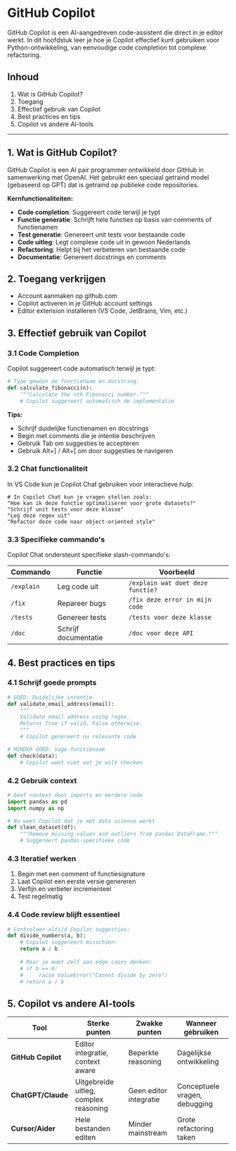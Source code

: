 # GitHub Copilot

GitHub Copilot is een AI-aangedreven code-assistent die direct in je editor werkt. In dit hoofdstuk leer je hoe je Copilot effectief kunt gebruiken voor Python-ontwikkeling, van eenvoudige code completion tot complexe refactoring.

## Inhoud
1. Wat is GitHub Copilot?
2. Toegang
3. Effectief gebruik van Copilot
4. Best practices en tips
5. Copilot vs andere AI-tools

---

## 1. Wat is GitHub Copilot?

GitHub Copilot is een AI pair programmer ontwikkeld door GitHub in samenwerking met OpenAI. Het gebruikt een speciaal getraind model (gebaseerd op GPT) dat is getraind op publieke code repositories.

**Kernfunctionaliteiten:**
- **Code completion**: Suggereert code terwijl je typt
- **Functie generatie**: Schrijft hele functies op basis van comments of functienamen
- **Test generatie**: Genereert unit tests voor bestaande code
- **Code uitleg**: Legt complexe code uit in gewoon Nederlands
- **Refactoring**: Helpt bij het verbeteren van bestaande code
- **Documentatie**: Genereert docstrings en comments

## 2. Toegang verkrijgen
- Account aanmaken op github.com
- Copilot activeren in je GitHub account settings
- Editor extension installeren (VS Code, JetBrains, Vim, etc.)

## 3. Effectief gebruik van Copilot

### 3.1 Code Completion
Copilot suggereert code automatisch terwijl je typt:

```python
# Type gewoon de functienaam en docstring:
def calculate_fibonacci(n):
    """Calculate the nth Fibonacci number."""
    # Copilot suggereert automatisch de implementatie
```

**Tips:**
- Schrijf duidelijke functienamen en docstrings
- Begin met comments die je intentie beschrijven
- Gebruik Tab om suggesties te accepteren
- Gebruik Alt+] / Alt+[ om door suggesties te navigeren

### 3.2 Chat functionaliteit
In VS Code kun je Copilot Chat gebruiken voor interactieve hulp:

```
# In Copilot Chat kun je vragen stellen zoals:
"Hoe kan ik deze functie optimaliseren voor grote datasets?"
"Schrijf unit tests voor deze klasse"
"Leg deze regex uit"
"Refactor deze code naar object-oriented style"
```

### 3.3 Specifieke commando's
Copilot Chat ondersteunt specifieke slash-commando's:

| Commando | Functie | Voorbeeld |
|----------|---------|-----------|
| `/explain` | Leg code uit | `/explain wat doet deze functie?` |
| `/fix` | Repareer bugs | `/fix deze error in mijn code` |
| `/tests` | Genereer tests | `/tests voor deze klasse` |
| `/doc` | Schrijf documentatie | `/doc voor deze API` |

## 4. Best practices en tips

### 4.1 Schrijf goede prompts
```python
# GOED: Duidelijke intentie
def validate_email_address(email):
    """
    Validate email address using regex.
    Returns True if valid, False otherwise.
    """
    # Copilot genereert nu relevante code

# MINDER GOED: Vage functienaam
def check(data):
    # Copilot weet niet wat je wilt checken
```

### 4.2 Gebruik context
```python
# Geef context door imports en eerdere code
import pandas as pd
import numpy as np

# Nu weet Copilot dat je met data science werkt
def clean_dataset(df):
    """Remove missing values and outliers from pandas DataFrame."""
    # Suggereert pandas-specifieke code
```

### 4.3 Iteratief werken
1. Begin met een comment of functiesignature
2. Laat Copilot een eerste versie genereren
3. Verfijn en verbeter incrementeel
4. Test regelmatig

### 4.4 Code review blijft essentieel
```python
# Controleer altijd Copilot suggesties:
def divide_numbers(a, b):
    # Copilot suggereert misschien:
    return a / b
    
    # Maar je moet zelf aan edge cases denken:
    # if b == 0:
    #     raise ValueError("Cannot divide by zero")
    # return a / b
```

## 5. Copilot vs andere AI-tools

| Tool | Sterke punten | Zwakke punten | Wanneer gebruiken |
|------|---------------|---------------|-------------------|
| **GitHub Copilot** | Editor integratie, context aware | Beperkte reasoning | Dagelijkse ontwikkeling |
| **ChatGPT/Claude** | Uitgebreide uitleg, complex reasoning | Geen editor integratie | Conceptuele vragen, debugging |
| **Cursor/Aider** | Hele bestanden editen | Minder mainstream | Grote refactoring taken |

